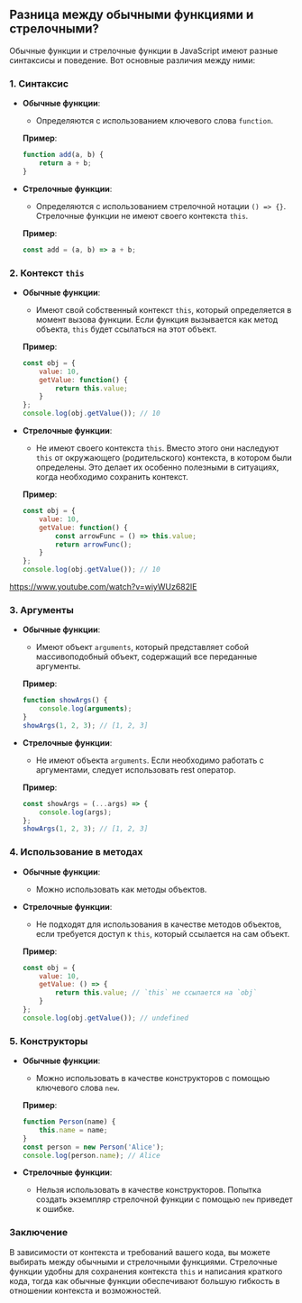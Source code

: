 ## Разница между обычными функциями и стрелочными?

Обычные функции и стрелочные функции в JavaScript имеют разные синтаксисы и поведение. Вот основные различия между ними:

### 1. Синтаксис

- **Обычные функции**:
  - Определяются с использованием ключевого слова `function`.
  
  **Пример**:
  ```javascript
  function add(a, b) {
      return a + b;
  }
  ```

- **Стрелочные функции**:
  - Определяются с использованием стрелочной нотации `() => {}`. Стрелочные функции не имеют своего контекста `this`.
  
  **Пример**:
  ```javascript
  const add = (a, b) => a + b;
  ```

### 2. Контекст `this`

- **Обычные функции**:
  - Имеют свой собственный контекст `this`, который определяется в момент вызова функции. Если функция вызывается как метод объекта, `this` будет ссылаться на этот объект.
  
  **Пример**:
  ```javascript
  const obj = {
      value: 10,
      getValue: function() {
          return this.value;
      }
  };
  console.log(obj.getValue()); // 10
  ```

- **Стрелочные функции**:
  - Не имеют своего контекста `this`. Вместо этого они наследуют `this` от окружающего (родительского) контекста, в котором были определены. Это делает их особенно полезными в ситуациях, когда необходимо сохранить контекст.
  
  **Пример**:
  ```javascript
  const obj = {
      value: 10,
      getValue: function() {
          const arrowFunc = () => this.value;
          return arrowFunc();
      }
  };
  console.log(obj.getValue()); // 10
  ```

https://www.youtube.com/watch?v=wiyWUz682lE

### 3. Аргументы

- **Обычные функции**:
  - Имеют объект `arguments`, который представляет собой массивоподобный объект, содержащий все переданные аргументы.

  **Пример**:
  ```javascript
  function showArgs() {
      console.log(arguments);
  }
  showArgs(1, 2, 3); // [1, 2, 3]
  ```

- **Стрелочные функции**:
  - Не имеют объекта `arguments`. Если необходимо работать с аргументами, следует использовать rest оператор.

  **Пример**:
  ```javascript
  const showArgs = (...args) => {
      console.log(args);
  };
  showArgs(1, 2, 3); // [1, 2, 3]
  ```

### 4. Использование в методах

- **Обычные функции**:
  - Можно использовать как методы объектов.

- **Стрелочные функции**:
  - Не подходят для использования в качестве методов объектов, если требуется доступ к `this`, который ссылается на сам объект.

  **Пример**:
  ```javascript
  const obj = {
      value: 10,
      getValue: () => {
          return this.value; // `this` не ссылается на `obj`
      }
  };
  console.log(obj.getValue()); // undefined
  ```

### 5. Конструкторы

- **Обычные функции**:
  - Можно использовать в качестве конструкторов с помощью ключевого слова `new`.

  **Пример**:
  ```javascript
  function Person(name) {
      this.name = name;
  }
  const person = new Person('Alice');
  console.log(person.name); // Alice
  ```

- **Стрелочные функции**:
  - Нельзя использовать в качестве конструкторов. Попытка создать экземпляр стрелочной функции с помощью `new` приведет к ошибке.

### Заключение

В зависимости от контекста и требований вашего кода, вы можете выбирать между обычными и стрелочными функциями. Стрелочные функции удобны для сохранения контекста `this` и написания краткого кода, тогда как обычные функции обеспечивают большую гибкость в отношении контекста и возможностей.